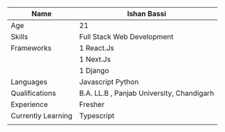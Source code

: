 | Name               |  Ishan Bassi                              |
|--------------------|-------------------------------------------|
| Age                | 21                                        |
| Skills             | Full Stack Web Development                |
| Frameworks         |  1 React.Js                               |
|                    |  1 Next.Js                                |
|                    |  1 Django                                 |
| Languages          | Javascript Python                         |
| Qualifications     | B.A. LL.B , Panjab University, Chandigarh |
| Experience         | Fresher                                   |
| Currently Learning | Typescript                                |
|                    |                                           |